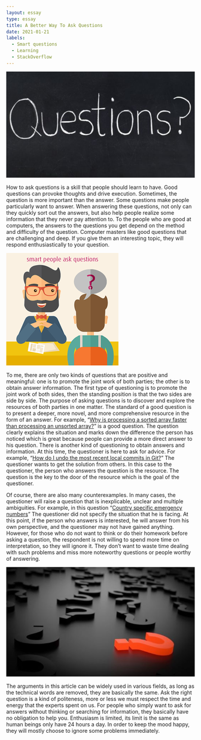 ```yaml
---
layout: essay
type: essay
title: A Better Way To Ask Questions
date: 2021-01-21
labels:
  - Smart questions
  - Learning
  - StackOverflow
---
```


<img class="ui image" src="../images/q1.jpg">


How to ask questions is a skill that people should learn to have. Good questions can provoke thoughts and drive execution. Sometimes, the question is more important than the answer. Some questions make people particularly want to answer. When answering these questions, not only can they quickly sort out the answers, but also help people realize some information that they never pay attention to. To the people who are good at computers, the answers to the questions you get depend on the method and difficulty of the question. Computer masters like good questions that are challenging and deep. If you give them an interesting topic, they will respond enthusiastically to your question.

<img class="ui image" src="../images/q2.png">

To me, there are only two kinds of questions that are positive and meaningful: one is to promote the joint work of both parties; the other is to obtain answer information. The first type of questioning is to promote the joint work of both sides, then the standing position is that the two sides are side by side. The purpose of asking questions is to discover and explore the resources of both parties in one matter. The standard of a good question is to present a deeper, more novel, and more comprehensive resource in the form of an answer. For example, “[Why is processing a sorted array faster than processing an unsorted array?](https://stackoverflow.com/questions/11227809/why-is-processing-a-sorted-array-faster-than-processing-an-unsorted-array)” 
is a good question. The question clearly explains the situation and marks down the difference the person has noticed which is great because people can provide a more direct answer to his question. There is another kind of questioning to obtain answers and information. At this time, the questioner is here to ask for advice. For example, “[How do I undo the most recent local commits in Git?](https://stackoverflow.com/questions/927358/how-do-i-undo-the-most-recent-local-commits-in-git)” The questioner wants to get the solution from others. In this case to the questioner, the person who answers the question is the resource. The question is the key to the door of the resource which is the goal of the questioner.

Of course, there are also many counterexamples. In many cases, the questioner will raise a question that is inexplicable, unclear and multiple ambiguities.  For example, in this question “[Country specific emergency numbers](https://stackoverflow.com/questions/53600902/country-specific-emergency-numbers)” The questioner did not specify the situation that he is facing. At this point, if the person who answers is interested, he will answer from his own perspective, and the questioner may not have gained anything. However, for those who do not want to think or do their homework before asking a question, the respondent is not willing to spend more time on interpretation, so they will ignore it. They don’t want to waste time dealing with such problems and miss more noteworthy questions or people worthy of answering.

<img class="ui image" src="../images/q3.jpg"> 	

The arguments in this article can be widely used in various fields, as long as the technical words are removed, they are basically the same. Ask the right question is a kind of politeness, more or less we must respect the time and energy that the experts spent on us. For people who simply want to ask for answers without thinking or searching for information, they basically have no obligation to help you. Enthusiasm is limited, its limit is the same as human beings only have 24 hours a day. In order to keep the mood happy, they will mostly choose to ignore some problems immediately.
